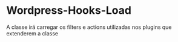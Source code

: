 # Wordpress-Hooks-Load
A classe irá carregar os filters e actions utilizadas nos plugins que extenderem a classe
